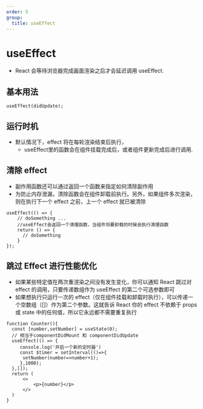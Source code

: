 ```yaml
---
order: 5
group:
  title: useEffect
---
```

# useEffect
-  React 会等待浏览器完成画面渲染之后才会延迟调用 useEffect.

## 基本用法
```
useEffect(didUpdate);
```

## 运行时机
- 默认情况下，effect 将在每轮渲染结束后执行，
  - useEffect里的函数会在组件挂载完成后，或者组件更新完成后进行调用.

## 清除 effect
- 副作用函数还可以通过返回一个函数来指定如何清除副作用
- 为防止内存泄漏，清除函数会在组件卸载前执行。另外，如果组件多次渲染，则在执行下一个 effect 之前，上一个 effect 就已被清除
```
useEffect(() => {
    // doSomething ...
    //useEffect会返回一个清理函数，当组件将要卸载的时候会执行清理函数
    return () => {
      // doSomething
    }
});

```

## 跳过 Effect 进行性能优化
- 如果某些特定值在两次重渲染之间没有发生变化，你可以通知 React 跳过对 effect 的调用，只要传递数组作为 useEffect 的第二个可选参数即可
- 如果想执行只运行一次的 effect（仅在组件挂载和卸载时执行），可以传递一个空数组（[]）作为第二个参数。这就告诉 React 你的 effect 不依赖于 props 或 state 中的任何值，所以它永远都不需要重复执行
```
function Counter(){
  const [number,setNumber] = useState(0);
  // 相当于componentDidMount 和 componentDidUpdate
  useEffect(() => {
     console.log('开启一个新的定时器')
     const $timer = setInterval(()=>{
      setNumber(number=>number+1);
     },1000);
  },[]);
  return (
      <>
          <p>{number}</p>
      </>
  )
}
```

<code src="./demo/demo1.jsx" />
